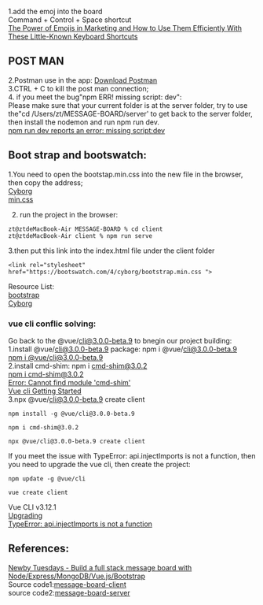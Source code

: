 1.add the emoj into the board  
Command + Control + Space shortcut  
 [The Power of Emojis in Marketing and How to Use Them Efficiently With These Little-Known Keyboard Shortcuts](https://buffer.com/library/emojis-keyboard-shortcut-mac-windows/)   

 ## POST MAN  
 2.Postman use in the app: [Download Postman](https://www.postman.com/downloads/)  
 3.CTRL + C to kill the post man connection;  
 4. if you meet the bug"npm ERR! missing script: dev":  
 Please make sure that your current folder is at the server folder, try to use the"cd /Users/zt/MESSAGE-BOARD/server' to get back to the server folder, then install the nodemon and run npm run dev.  
 [npm run dev reports an error: missing script:dev](https://www.programmersought.com/article/39854586248/) 

    
## Boot strap and bootswatch:

1.You need to open the bootstap.min.css into the new file in the browser, then copy the address;  
[Cyborg](https://bootswatch.com/cyborg/)  
[min.css](https://bootswatch.com/4/cyborg/bootstrap.min.css)  

2. run the project in the browser:
```
zt@ztdeMacBook-Air MESSAGE-BOARD % cd client
zt@ztdeMacBook-Air client % npm run serve
```
3.then put  this link into the index.html file under the client folder  
```
<link rel="stylesheet" href="https://bootswatch.com/4/cyborg/bootstrap.min.css ">
```
Resource List:  
[bootstrap](https://getbootstrap.com/docs/4.5/components/list-group/)  
[Cyborg](https://bootswatch.com/cyborg/) 

### vue cli conflic solving:
Go back to the @vue/cli@3.0.0-beta.9 to bnegin our project building:      
1.install @vue/cli@3.0.0-beta.9 package: npm i @vue/cli@3.0.0-beta.9    
[npm i @vue/cli@3.0.0-beta.9](https://www.npmjs.com/package/@vue/cli/v/3.0.0-beta.9)    
2.install cmd-shim: npm i cmd-shim@3.0.2  
[npm i cmd-shim@3.0.2](https://www.npmjs.com/package/cmd-shim/v/3.0.2)    
[Error: Cannot find module 'cmd-shim'](https://stackoverflow.com/questions/51050688/cannot-find-module-missing-modules-557)  
[Vue cli Getting Started](https://cli.vuejs.org/)    
3.npx @vue/cli@3.0.0-beta.9 create client

```
npm install -g @vue/cli@3.0.0-beta.9 

npm i cmd-shim@3.0.2

npx @vue/cli@3.0.0-beta.9 create client
```

If you meet the issue with TypeError: api.injectImports is not a function, then you need to upgrade the vue cli, then create the project:
```
npm update -g @vue/cli

vue create client
```  
Vue CLI v3.12.1  
[Upgrading](https://cli.vuejs.org/guide/installation.html)  
[TypeError: api.injectImports is not a function](https://stackoverflow.com/questions/50703003/updating-vue-cli-global)  

## References:  
[Newby Tuesdays - Build a full stack message board with Node/Express/MongoDB/Vue.js/Bootstrap](https://www.youtube.com/watch?v=2xIoWm08SBM&list=PLul9aZOSt5CPetBw-Nl_6PzdgG-bBYL75&index=4&ab_channel=CodingGarden)  
Source code1:[message-board-client](https://github.com/CodingGarden/message-board-client)    
source code2:[message-board-server](https://github.com/CodingGarden/message-board-server) 
